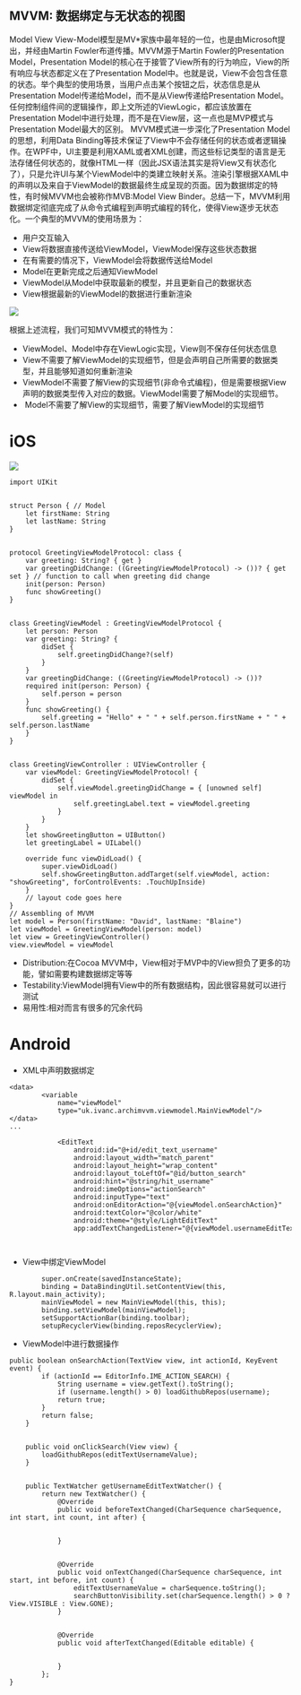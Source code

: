 


## MVVM: 数据绑定与无状态的视图
Model View View-Model模型是MV*家族中最年轻的一位，也是由Microsoft提出，并经由Martin Fowler布道传播。MVVM源于Martin Fowler的Presentation Model，Presentation Model的核心在于接管了View所有的行为响应，View的所有响应与状态都定义在了Presentation Model中。也就是说，View不会包含任意的状态。举个典型的使用场景，当用户点击某个按钮之后，状态信息是从Presentation Model传递给Model，而不是从View传递给Presentation Model。任何控制组件间的逻辑操作，即上文所述的ViewLogic，都应该放置在Presentation Model中进行处理，而不是在View层，这一点也是MVP模式与Presentation Model最大的区别。
MVVM模式进一步深化了Presentation Model的思想，利用Data Binding等技术保证了View中不会存储任何的状态或者逻辑操作。在WPF中，UI主要是利用XAML或者XML创建，而这些标记类型的语言是无法存储任何状态的，就像HTML一样（因此JSX语法其实是将View又有状态化了），只是允许UI与某个ViewModel中的类建立映射关系。渲染引擎根据XAML中的声明以及来自于ViewModel的数据最终生成呈现的页面。因为数据绑定的特性，有时候MVVM也会被称作MVB:Model View Binder。总结一下，MVVM利用数据绑定彻底完成了从命令式编程到声明式编程的转化，使得View逐步无状态化。一个典型的MVVM的使用场景为：
- 用户交互输入
- View将数据直接传送给ViewModel，ViewModel保存这些状态数据
- 在有需要的情况下，ViewModel会将数据传送给Model
- Model在更新完成之后通知ViewModel
- ViewModel从Model中获取最新的模型，并且更新自己的数据状态
- View根据最新的ViewModel的数据进行重新渲染


![](https://coding.net/u/hoteam/p/Cache/git/raw/master/2016/7/2/BB708F10-1F39-4FFE-A66C-319293AAC71F.png)

根据上述流程，我们可知MVVM模式的特性为：
- ViewModel、Model中存在ViewLogic实现，View则不保存任何状态信息
- View不需要了解ViewModel的实现细节，但是会声明自己所需要的数据类型，并且能够知道如何重新渲染
- ViewModel不需要了解View的实现细节(非命令式编程)，但是需要根据View声明的数据类型传入对应的数据。ViewModel需要了解Model的实现细节。
-  Model不需要了解View的实现细节，需要了解ViewModel的实现细节




# iOS
![](https://coding.net/u/hoteam/p/Cache/git/raw/master/2016/7/2/1-uhPpTHYzTmHGrAZy8hiM7w.png)
```
import UIKit


struct Person { // Model
    let firstName: String
    let lastName: String
}


protocol GreetingViewModelProtocol: class {
    var greeting: String? { get }
    var greetingDidChange: ((GreetingViewModelProtocol) -> ())? { get set } // function to call when greeting did change
    init(person: Person)
    func showGreeting()
}


class GreetingViewModel : GreetingViewModelProtocol {
    let person: Person
    var greeting: String? {
        didSet {
            self.greetingDidChange?(self)
        }
    }
    var greetingDidChange: ((GreetingViewModelProtocol) -> ())?
    required init(person: Person) {
        self.person = person
    }
    func showGreeting() {
        self.greeting = "Hello" + " " + self.person.firstName + " " + self.person.lastName
    }
}


class GreetingViewController : UIViewController {
    var viewModel: GreetingViewModelProtocol! {
        didSet {
            self.viewModel.greetingDidChange = { [unowned self] viewModel in
                self.greetingLabel.text = viewModel.greeting
            }
        }
    }
    let showGreetingButton = UIButton()
    let greetingLabel = UILabel()
    
    override func viewDidLoad() {
        super.viewDidLoad()
        self.showGreetingButton.addTarget(self.viewModel, action: "showGreeting", forControlEvents: .TouchUpInside)
    }
    // layout code goes here
}
// Assembling of MVVM
let model = Person(firstName: "David", lastName: "Blaine")
let viewModel = GreetingViewModel(person: model)
let view = GreetingViewController()
view.viewModel = viewModel
```
- Distribution:在Cocoa MVVM中，View相对于MVP中的View担负了更多的功能，譬如需要构建数据绑定等等
- Testability:ViewModel拥有View中的所有数据结构，因此很容易就可以进行测试
- 易用性:相对而言有很多的冗余代码


# Android

- XML中声明数据绑定
```
<data>
        <variable
            name="viewModel"
            type="uk.ivanc.archimvvm.viewmodel.MainViewModel"/>
</data>
...

            <EditText
                android:id="@+id/edit_text_username"
                android:layout_width="match_parent"
                android:layout_height="wrap_content"
                android:layout_toLeftOf="@id/button_search"
                android:hint="@string/hit_username"
                android:imeOptions="actionSearch"
                android:inputType="text"
                android:onEditorAction="@{viewModel.onSearchAction}"
                android:textColor="@color/white"
                android:theme="@style/LightEditText"
                app:addTextChangedListener="@{viewModel.usernameEditTextWatcher}"/>



```
- View中绑定ViewModel
```
        super.onCreate(savedInstanceState);
        binding = DataBindingUtil.setContentView(this, R.layout.main_activity);
        mainViewModel = new MainViewModel(this, this);
        binding.setViewModel(mainViewModel);
        setSupportActionBar(binding.toolbar);
        setupRecyclerView(binding.reposRecyclerView);
```
- ViewModel中进行数据操作
```
public boolean onSearchAction(TextView view, int actionId, KeyEvent event) {
        if (actionId == EditorInfo.IME_ACTION_SEARCH) {
            String username = view.getText().toString();
            if (username.length() > 0) loadGithubRepos(username);
            return true;
        }
        return false;
    }


    public void onClickSearch(View view) {
        loadGithubRepos(editTextUsernameValue);
    }


    public TextWatcher getUsernameEditTextWatcher() {
        return new TextWatcher() {
            @Override
            public void beforeTextChanged(CharSequence charSequence, int start, int count, int after) {


            }


            @Override
            public void onTextChanged(CharSequence charSequence, int start, int before, int count) {
                editTextUsernameValue = charSequence.toString();
                searchButtonVisibility.set(charSequence.length() > 0 ? View.VISIBLE : View.GONE);
            }


            @Override
            public void afterTextChanged(Editable editable) {


            }
        };
}
```



